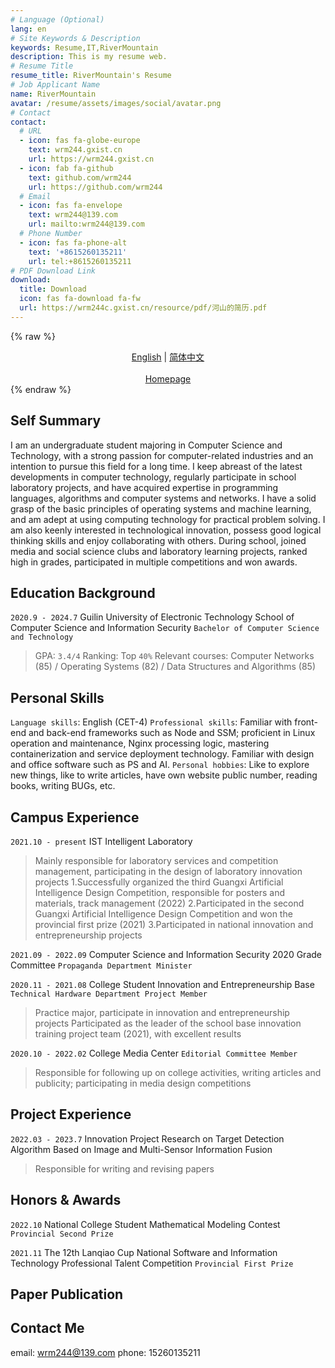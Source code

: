 ```yaml
---
# Language (Optional)
lang: en
# Site Keywords & Description
keywords: Resume,IT,RiverMountain
description: This is my resume web.
# Resume Title
resume_title: RiverMountain's Resume
# Job Applicant Name
name: RiverMountain
avatar: /resume/assets/images/social/avatar.png
# Contact
contact:
  # URL
  - icon: fas fa-globe-europe
    text: wrm244.gxist.cn
    url: https://wrm244.gxist.cn
  - icon: fab fa-github
    text: github.com/wrm244
    url: https://github.com/wrm244
  # Email
  - icon: fas fa-envelope
    text: wrm244@139.com
    url: mailto:wrm244@139.com
  # Phone Number
  - icon: fas fa-phone-alt
    text: '+8615260135211'
    url: tel:+8615260135211
# PDF Download Link
download:
  title: Download
  icon: fas fa-download fa-fw
  url: https://wrm244c.gxist.cn/resource/pdf/河山的简历.pdf
---
```


{% raw %}
<center>
<a href='/resume/en/'>English</a> | <a href='/resume/'>简体中文</a> <br /> <br /><a href='/'>Homepage</a>
</center>
{% endraw %}


## <i class="fas fa-flag"></i> Self Summary

I am an undergraduate student majoring in Computer Science and Technology, with a strong passion for computer-related industries and an intention to pursue this field for a long time. I keep abreast of the latest developments in computer technology, regularly participate in school laboratory projects, and have acquired expertise in programming languages, algorithms and computer systems and networks. I have a solid grasp of the basic principles of operating systems and machine learning, and am adept at using computing technology for practical problem solving. I am also keenly interested in technological innovation, possess good logical thinking skills and enjoy collaborating with others.
During school, joined media and social science clubs and laboratory learning projects, ranked high in grades, participated in multiple competitions and won awards.

## <i class="fas fa-user-graduate"></i> Education Background

``2020.9 - 2024.7`` Guilin University of Electronic Technology School of Computer Science and Information Security ``Bachelor of Computer Science and Technology``

> GPA: ``3.4/4`` Ranking: Top ``40%``
> Relevant courses: Computer Networks (85) / Operating Systems (82) / Data Structures and Algorithms (85)

## <i class="fas fa-star"></i> Personal Skills

``Language skills``: English (CET-4)
``Professional skills``: Familiar with front-end and back-end frameworks such as Node and SSM; proficient in Linux operation and maintenance, Nginx processing logic, mastering containerization and service deployment technology. Familiar with design and office software such as PS and AI.
``Personal hobbies``: Like to explore new things, like to write articles, have own website public number, reading books, writing BUGs, etc.

## <i class="fas fa-user-tie"></i> Campus Experience

``2021.10 - present`` IST Intelligent Laboratory
> Mainly responsible for laboratory services and competition management, participating in the design of laboratory innovation projects
> 1.Successfully organized the third Guangxi Artificial Intelligence Design Competition, responsible for posters and materials, track management (2022)
> 2.Participated in the second Guangxi Artificial Intelligence Design Competition and won the provincial first prize (2021)
> 3.Participated in national innovation and entrepreneurship projects

``2021.09 - 2022.09`` Computer Science and Information Security 2020 Grade Committee ``Propaganda Department Minister``

``2020.11 - 2021.08`` College Student Innovation and Entrepreneurship Base ``Technical Hardware Department Project Member``
> Practice major, participate in innovation and entrepreneurship projects
> Participated as the leader of the school base innovation training project team (2021), with excellent results

``2020.10 - 2022.02`` College Media Center ``Editorial Committee Member``
> Responsible for following up on college activities, writing articles and publicity; participating in media design competitions

## <i class="fas fa-cubes"></i> Project Experience
``2022.03 - 2023.7`` Innovation Project Research on Target Detection Algorithm Based on Image and Multi-Sensor Information Fusion
> Responsible for writing and revising papers

## <i class="fas fa-award"></i> Honors & Awards

``2022.10`` National College Student Mathematical Modeling Contest ``Provincial Second Prize``

``2021.11`` The 12th Lanqiao Cup National Software and Information Technology Professional Talent Competition ``Provincial First Prize``

## <i class="fas fa-book"></i> Paper Publication


## <i class="fas fa-phone-alt"></i> Contact Me

email: [wrm244@139.com](mailto:wrm244@139.com)
phone: 15260135211



<!-- ## Comments -->

<!-- {% raw %}
<script src="https://utteranc.es/client.js"
        repo="xaoxuu/hexo-theme-resume"
        issue-number="17"
        theme="github-light"
        crossorigin="anonymous"
        async>
</script>
{% endraw %} -->
